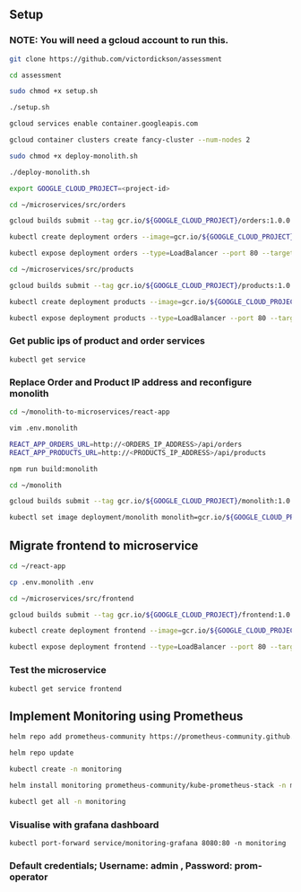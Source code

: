 ## Setup

### **NOTE:** You will need a gcloud account to run this.

```bash
git clone https://github.com/victordickson/assessment

cd assessment

sudo chmod +x setup.sh

./setup.sh

gcloud services enable container.googleapis.com

gcloud container clusters create fancy-cluster --num-nodes 2

sudo chmod +x deploy-monolith.sh

./deploy-monolith.sh

export GOOGLE_CLOUD_PROJECT=<project-id>

cd ~/microservices/src/orders

gcloud builds submit --tag gcr.io/${GOOGLE_CLOUD_PROJECT}/orders:1.0.0 .

kubectl create deployment orders --image=gcr.io/${GOOGLE_CLOUD_PROJECT}/orders:1.0.0

kubectl expose deployment orders --type=LoadBalancer --port 80 --target-port 8081

cd ~/microservices/src/products

gcloud builds submit --tag gcr.io/${GOOGLE_CLOUD_PROJECT}/products:1.0.0 .

kubectl create deployment products --image=gcr.io/${GOOGLE_CLOUD_PROJECT}/products:1.0.0

kubectl expose deployment products --type=LoadBalancer --port 80 --target-port 8082
```
### Get public ips of product and order services
```text
kubectl get service 
```
### Replace Order and Product IP address and reconfigure monolith
```bash
cd ~/monolith-to-microservices/react-app

vim .env.monolith

REACT_APP_ORDERS_URL=http://<ORDERS_IP_ADDRESS>/api/orders
REACT_APP_PRODUCTS_URL=http://<PRODUCTS_IP_ADDRESS>/api/products

npm run build:monolith

cd ~/monolith

gcloud builds submit --tag gcr.io/${GOOGLE_CLOUD_PROJECT}/monolith:1.0.0 .

kubectl set image deployment/monolith monolith=gcr.io/${GOOGLE_CLOUD_PROJECT}/monolith:1.0.0
```

## Migrate frontend to microservice
```bash
cd ~/react-app

cp .env.monolith .env

cd ~/microservices/src/frontend

gcloud builds submit --tag gcr.io/${GOOGLE_CLOUD_PROJECT}/frontend:1.0.0 .

kubectl create deployment frontend --image=gcr.io/${GOOGLE_CLOUD_PROJECT}/frontend:1.0.0

kubectl expose deployment frontend --type=LoadBalancer --port 80 --target-port 8080
```
### Test the microservice
```text
kubectl get service frontend
```
## Implement Monitoring using Prometheus 
```bash
helm repo add prometheus-community https://prometheus-community.github.io/helm-charts

helm repo update

kubectl create -n monitoring

helm install monitoring prometheus-community/kube-prometheus-stack -n monitoring

kubectl get all -n monitoring
```
### Visualise with grafana dashboard
```text
kubectl port-forward service/monitoring-grafana 8080:80 -n monitoring
```
### Default credentials; Username: admin , Password: prom-operator
